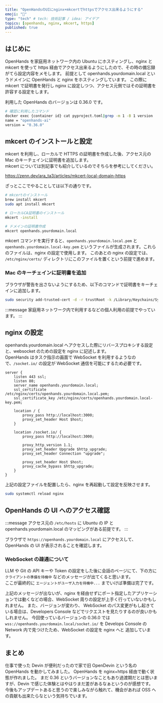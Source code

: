 ```yaml
---
title: "OpenHandsのUIにnginx+mkcertでhttpsでアクセス出来るようにする"
emoji: "🐙"
type: "tech" # tech: 技術記事 / idea: アイデア
topics: [openhands, nginx, mkcert, https]
published: true
---
```


## はじめに

OpenHands を家庭用ネットワーク内の Ubuntu にホスティングし、nginx と mkcert を使って https 経由でアクセス出来るようにしたので、その時の備忘録がてら設定内容をメモします。
前提として openhands.yourdomain.local というドメインに OpenHands と nginx をホスティングしています。
この際に mkcert で証明書を発行し nginx に設定しつつ、アクセス元側ではその証明書を許容する設定をします。

利用した OpenHands のバージョンは 0.36.0 です。

```bash
# 確認に利用したコマンド
docker exec {container id} cat pyproject.toml|grep -m 1 -B 1 version
name = "openhands-ai"
version = "0.36.0"
```

## mkcert のインストールと設定

mkcert を利用し、ローカルで HTTPS の証明書を作成した後、アクセス元の Mac のキーチェインに証明書を追加します。  
mkcert については別記事でも紹介しているのでそちらを参考にしてください。

https://zenn.dev/ara_ta3/articles/mkcert-local-domain-https

ざっとここでやることしては以下の通りです。

```bash
# mkcertのインストール
brew install mkcert
sudo apt install mkcert

# ローカルCA証明書のインストール
mkcert -install

# ドメインの証明書作成
mkcert openhands.yourdomain.local
```

mkcert コマンドを実行すると、`openhands.yourdomain.local.pem` と `openhands.yourdomain.local-key.pem` というファイルが生成されます。これらのファイルは、nginx の設定で使用します。
このあとの nginx の設定では、 `/etc/nginx/certs/` ディレクトリにこのファイルを置くという前提で進めます。

### Mac のキーチェインに証明書を追加

ブラウザが警告を出さないようにするため、以下のコマンドで証明書をキーチェインに追加します。

```bash
sudo security add-trusted-cert -d -r trustRoot -k /Library/Keychains/System.keychain /path/to/rootCA.pem
```

:::message
家庭用ネットワーク内で利用するなどの個人利用の前提でやっています。
:::

## nginx の設定

openhands.yourdomain.local へアクセスした際にリバースプロキシする設定と、websocket のための設定を nginx に記述します。  
OpenHands はタスク指示の画面で WebSocket を利用するようなので、`/socket.io/` の設定が WebSocket 通信を可能にするため必要です。

```nginx
server {
    listen 443 ssl;
    listen 80;
    server_name openhands.yourdomain.local;
    ssl_certificate     /etc/nginx/certs/openhands.yourdomain.local.pem;
    ssl_certificate_key /etc/nginx/certs/openhands.yourdomain.local-key.pem;

    location / {
        proxy_pass http://localhost:3000;
        proxy_set_header Host $host;
    }

    location /socket.io/ {
        proxy_pass http://localhost:3000;

        proxy_http_version 1.1;
        proxy_set_header Upgrade $http_upgrade;
        proxy_set_header Connection "upgrade";

        proxy_set_header Host $host;
        proxy_cache_bypass $http_upgrade;
    }
}
```

上記の設定ファイルを配置したら、nginx を再起動して設定を反映させます。

```bash
sudo systemctl reload nginx
```

## OpenHands の UI へのアクセス確認

:::message
アクセス元の `/etc/hosts` に Ubuntu の IP と openhands.yourdomain.local のマッピングがある前提です。
:::

ブラウザで `https://openhands.yourdomain.local` にアクセスして、OpenHands の UI が表示されることを確認します。

### WebSocket の疎通について

LLM や Git の API キーや Token の設定をした後に会話のページにて、下の方に　`クライアントの準備を待機中` などのメッセージが出てくると思います。  
ここが最終的に `エージェントがユーザ入力を待機中...` までいけば準備は完了です。

上記のメッセージが出ないが、nginx を経由せずにポート指定したアプリケーションでは動くなどの場合、WebSocket 周りの設定が上手く行っていないかもしれません。
また、バージョンが変わり、 WebSocket のパス変更がもし起きている場合は、Developers Console などでリクエストを見たりするのが良いかもしれません。
今回使っているバージョンの 0.36.0 では `wss://openhands.yourdomain.local/socket.io/` を Develops Console の Network 内で見つけたため、WebSocket の設定を nginx へと 追加しています。

## まとめ

仕事で使った Devin が便利だったので家で旧 OpenDevin という名の OpenHands を動かしてみました。
OpenHands を nginx+https 経由で動く状態が作れました。
まだ 0.36 というバージョンなこともあり過渡期だとは思いますが、Devin で感じた体験とはやはりまだ差があるなぁというのが感想です。
今後もアップデートあると思うので楽しみながら触れて、機会があれば OSS への貢献も出来たらなという気持ちでいます。
